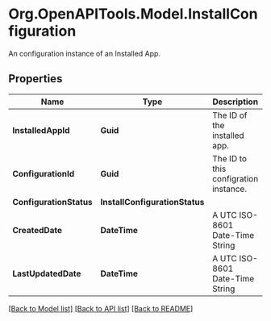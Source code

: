 # Org.OpenAPITools.Model.InstallConfiguration
An configuration instance of an Installed App.
## Properties

Name | Type | Description | Notes
------------ | ------------- | ------------- | -------------
**InstalledAppId** | **Guid** | The ID of the installed app. | [optional] 
**ConfigurationId** | **Guid** | The ID to this configration instance. | [optional] 
**ConfigurationStatus** | **InstallConfigurationStatus** |  | [optional] 
**CreatedDate** | **DateTime** | A UTC ISO-8601 Date-Time String | [optional] 
**LastUpdatedDate** | **DateTime** | A UTC ISO-8601 Date-Time String | [optional] 

[[Back to Model list]](../README.md#documentation-for-models) [[Back to API list]](../README.md#documentation-for-api-endpoints) [[Back to README]](../README.md)

